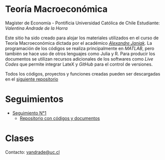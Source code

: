 # Teoría Macroeconómica

Magíster de Economía - Pontificia Universidad Católica de Chile
Estudiante: *Valentina Andrade de la Horra*

Este sitio ha sido creado para alojar los materiales utilizados en el curso de Teoría Macroeconómica dictada por el académico [*Alexandre Janiak*](https://economia.uc.cl/?profesor=alexandre-janiak). La programación de los códigos se realiza principalmente en *MATLAB*, pero también se hace uso de otros lenguajes como Julia y R. Para producir los documentos se utilizan recursos adicionales de los softwares como *Live Codes* que permite integrar LateX y *GitHub* para el control de versiones.

Todos los códigos, proyectos y funciones creadas pueden ser descargadas en el [siguiente repositorio](https://github.com/valentinaandrade/macroeconomics-theory/)

# Seguimientos

- [Seguimiento N°1](https://valentinaandrade.github.io/macroeconomics-theory/practice/ayudantias/seguimiento1.html)
  - [Repositorio con códigos y documentos](https://github.com/valentinaandrade/macroeconomics-theory/tree/main/practice/ayudantias)

# Clases

Contacto: [vandrade@uc.cl](mailto:vandrade@uc.cl)
